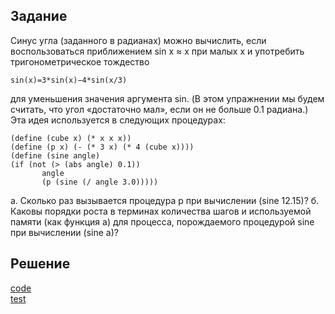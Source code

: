 ## Задание
Синус угла (заданного в радианах) можно вычислить, если воспользоваться приближением sin x ≈ x при малых x и употребить тригонометрическое тождество

```
sin(x)=3*sin(x)−4*sin(x/3)
```
для уменьшения значения аргумента sin. (В этом упражнении мы будем считать, что угол «достаточно мал», если он не больше 0.1 радиана.) Эта идея используется в следующих процедурах:

```
(define (cube x) (* x x x))
(define (p x) (- (* 3 x) (* 4 (cube x))))
(define (sine angle)
(if (not (> (abs angle) 0.1))
       angle
       (p (sine (/ angle 3.0)))))
```

а. Сколько раз вызывается процедура p при вычислении (sine 12.15)?
б. Каковы порядки роста в терминах количества шагов и используемой памяти (как функция a)
для процесса, порождаемого процедурой sine при вычислении (sine a)?

## Решение
[code](../../src/chapter01/solution_15.rkt)  
[test](../../test/chapter01/test_15.rkt)
